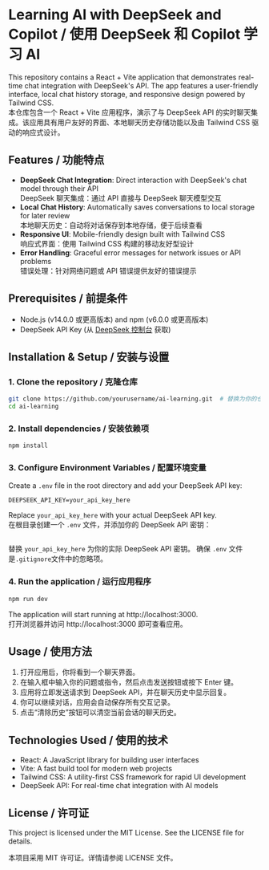 # Learning AI with DeepSeek and Copilot / 使用 DeepSeek 和 Copilot 学习 AI

This repository contains a React + Vite application that demonstrates real-time chat integration with DeepSeek's API. The app features a user-friendly interface, local chat history storage, and responsive design powered by Tailwind CSS.  
本仓库包含一个 React + Vite 应用程序，演示了与 DeepSeek API 的实时聊天集成。该应用具有用户友好的界面、本地聊天历史存储功能以及由 Tailwind CSS 驱动的响应式设计。


## Features / 功能特点
- **DeepSeek Chat Integration**: Direct interaction with DeepSeek's chat model through their API  
  DeepSeek 聊天集成：通过 API 直接与 DeepSeek 聊天模型交互
- **Local Chat History**: Automatically saves conversations to local storage for later review  
  本地聊天历史：自动将对话保存到本地存储，便于后续查看
- **Responsive UI**: Mobile-friendly design built with Tailwind CSS  
  响应式界面：使用 Tailwind CSS 构建的移动友好型设计
- **Error Handling**: Graceful error messages for network issues or API problems  
  错误处理：针对网络问题或 API 错误提供友好的错误提示


## Prerequisites / 前提条件
- Node.js (v14.0.0 或更高版本) and npm (v6.0.0 或更高版本)
- DeepSeek API Key (从 [DeepSeek 控制台](https://www.deepseek.com/) 获取)


## Installation & Setup / 安装与设置

### 1. Clone the repository / 克隆仓库
```bash
git clone https://github.com/yourusername/ai-learning.git  # 替换为你的仓库地址
cd ai-learning

```

### 2. Install dependencies / 安装依赖项
```bash
npm install
```

### 3. Configure Environment Variables / 配置环境变量

Create a `.env` file in the root directory and add your DeepSeek API key:
```
DEEPSEEK_API_KEY=your_api_key_here
```
Replace `your_api_key_here` with your actual DeepSeek API key.  
在根目录创建一个 `.env` 文件，并添加你的 DeepSeek API 密钥：
```DEEPSEEK_API_KEY=your_api_key_here
``` 
替换 `your_api_key_here` 为你的实际 DeepSeek API 密钥。 确保 `.env` 文件是`.gitignore`文件中的忽略项。


### 4. Run the application / 运行应用程序
```bash
npm run dev
``` 
The application will start running at http://localhost:3000.  
打开浏览器并访问 http://localhost:3000 即可查看应用。

## Usage / 使用方法
1. 打开应用后，你将看到一个聊天界面。
2. 在输入框中输入你的问题或指令，然后点击发送按钮或按下 Enter 键。
3. 应用将立即发送请求到 DeepSeek API，并在聊天历史中显示回复。
4. 你可以继续对话，应用会自动保存所有交互记录。
5. 点击“清除历史”按钮可以清空当前会话的聊天历史。

## Technologies Used / 使用的技术
- React: A JavaScript library for building user interfaces  
- Vite: A fast build tool for modern web projects  
- Tailwind CSS: A utility-first CSS framework for rapid UI development  
- DeepSeek API: For real-time chat integration with AI models   

## License / 许可证

This project is licensed under the MIT License. See the LICENSE file for details.  

本项目采用 MIT 许可证。详情请参阅 LICENSE 文件。 




